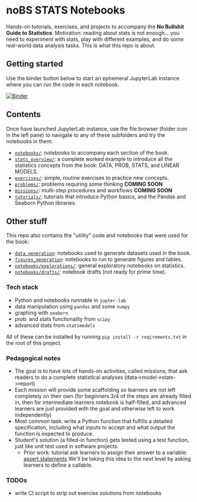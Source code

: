 # noBS STATS Notebooks

Hands-on tutorials, exercises, and projects to accompany the **No Bullshit Guide to Statistics**.
Motivation: reading about stats is not enough... you need to experiment with stats,
play with different examples, and do some real-world data analysis tasks.
This is what this repo is about.


## Getting started
Use the binder button below to start an ephemeral JupyterLab instance where you can run the code in each notebook.

[![Binder](https://mybinder.org/badge_logo.svg)](https://mybinder.org/v2/gh/minireference/noBSstatsnotebooks/main)


## Contents
Once have launched JupyterLab instance, use the file browser (folder icon in the left pane)
to navigate to any of these subfolders and try the notebooks in them:

- [`notebooks/`](./notebooks/): notebooks to accompany each section of the book.
- [`stats_overview/`](./stats_overview/): a complete worked example to introduce
  all the statistics concepts from the book: DATA, PROB, STATS, and LINEAR MODELS.
- [`exercises/`](./exercises/): simple, routine exercises to practice new concepts.
- [`problems/`](./problems/): problems requiring some thinking **COMING SOON**
- [`missions/`](./missions/): multi-step procedures and workflows **COMING SOON**
- [`tutorials/`](./tutorials/): tutorials that introduce Python basics, and the Pandas and Seaborn Python libraries.


## Other stuff

This repo also contains the "utility" code and notebooks that were used for the book:

- [`data_generation`](./data_generation): notebooks used to generate datasets used in the book.
- [`figures_generation`](./figures_generation): notebooks to run to generate figures and tables.
- [`notebooks/explorations/`](./notebooks/explorations/): general exploratory notebooks on statistics.
- [`notebooks/drafts/`](./notebooks/drafts/): notebook drafts (not ready for prime time).


### Tech stack
- Python and notebooks runnable in `jupter-lab`
- data manipulation using `pandas` and some `numpy`
- graphing with `seaborn`
- prob. and stats functionality from `scipy`
- advanced stats from `statsmodels`

All of these can be installed by running `pip install -r reqirements.txt` in the
root of this project.



### Pedagogical notes

- The goal is to have lots of hands-on activities, called missions, that ask
  readers to do a complete statistical analyses (data->model->stats->report)
- Each mission will provide some scaffolding so learners are not left completely
  on their own (for beginners 3/4 of the steps are already filled in, then for
  intermediate learners notebook is half-filled, and advanced learners are just
  provided with the goal and otherwise left to work independently)
- Most common task: write a Python function that fulfills a detailed specification,
  including what inputs to accept and what output the function is expected to produce.
- Student's solution (a filled-in function) gets tested using a test function,
  just like unit test used in software projects.
  - Prior work: tutorial ask learners to assign their answer to a variable:
    [assert statements](https://datascienceinpractice.github.io/assignments/D2_Pandas.html)
    We'll be taking this idea to the next level by asking learners to define a callable.



### TODOs

- write CI script to strip out exercise solutions from notebooks

